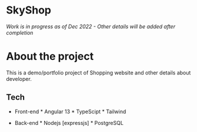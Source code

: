 # SkyShop

*Work is in progress as of Dec 2022 - Other details will be added after completion*

# About the project

This is a demo/portfolio project of Shopping website and other details about developer.

## Tech ##

* Front-end
            * Angular 13
            * TypeScipt
            * Tailwind

* Back-end
            * Nodejs [expressjs]
            * PostgreSQL           
